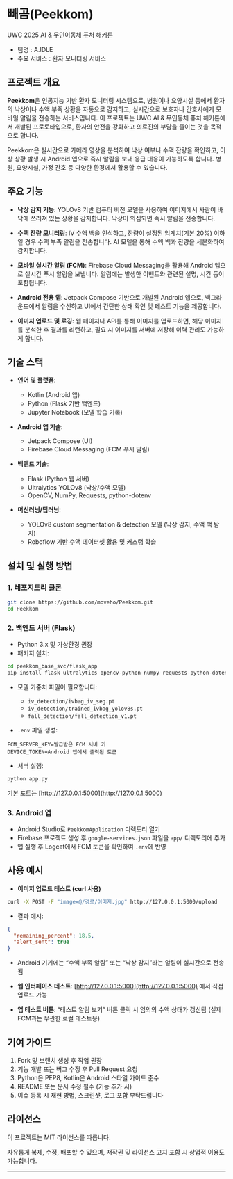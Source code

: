 # 빼곰(Peekkom)
UWC 2025 AI &amp; 무인이동체 퓨처 해커톤 
- 팀명 : A.IDLE
- 주요 서비스 : 환자 모니터링 서비스

## 프로젝트 개요

**Peekkom**은 인공지능 기반 환자 모니터링 시스템으로, 병원이나 요양시설 등에서 환자의 낙상이나 수액 부족 상황을 자동으로 감지하고, 실시간으로 보호자나 간호사에게 모바일 알림을 전송하는 서비스입니다. 이 프로젝트는 UWC AI & 무인동체 퓨처 해커톤에서 개발된 프로토타입으로, 환자의 안전을 강화하고 의료진의 부담을 줄이는 것을 목적으로 합니다.

Peekkom은 실시간으로 카메라 영상을 분석하여 낙상 여부나 수액 잔량을 확인하고, 이상 상황 발생 시 Android 앱으로 즉시 알림을 보내 응급 대응이 가능하도록 합니다. 병원, 요양시설, 가정 간호 등 다양한 환경에서 활용할 수 있습니다.

## 주요 기능

- **낙상 감지 기능**: YOLOv8 기반 컴퓨터 비전 모델을 사용하여 이미지에서 사람이 바닥에 쓰러져 있는 상황을 감지합니다. 낙상이 의심되면 즉시 알림을 전송합니다.

- **수액 잔량 모니터링**: IV 수액 백을 인식하고, 잔량이 설정된 임계치(기본 20%) 이하일 경우 수액 부족 알림을 전송합니다. AI 모델을 통해 수액 백과 잔량을 세분화하여 감지합니다.

- **모바일 실시간 알림 (FCM)**: Firebase Cloud Messaging을 활용해 Android 앱으로 실시간 푸시 알림을 보냅니다. 알림에는 발생한 이벤트와 관련된 설명, 시간 등이 포함됩니다.

- **Android 전용 앱**: Jetpack Compose 기반으로 개발된 Android 앱으로, 백그라운드에서 알림을 수신하고 UI에서 간단한 상태 확인 및 테스트 기능을 제공합니다.

- **이미지 업로드 및 로깅**: 웹 페이지나 API를 통해 이미지를 업로드하면, 해당 이미지를 분석한 후 결과를 리턴하고, 필요 시 이미지를 서버에 저장해 이력 관리도 가능하게 합니다.

## 기술 스택

- **언어 및 플랫폼**:

  - Kotlin (Android 앱)
  - Python (Flask 기반 백엔드)
  - Jupyter Notebook (모델 학습 기록)

- **Android 앱 기술**:

  - Jetpack Compose (UI)
  - Firebase Cloud Messaging (FCM 푸시 알림)

- **백엔드 기술**:

  - Flask (Python 웹 서버)
  - Ultralytics YOLOv8 (낙상/수액 모델)
  - OpenCV, NumPy, Requests, python-dotenv

- **머신러닝/딥러닝**:

  - YOLOv8 custom segmentation & detection 모델 (낙상 감지, 수액 백 탐지)
  - Roboflow 기반 수액 데이터셋 활용 및 커스텀 학습

## 설치 및 실행 방법

### 1. 레포지토리 클론

```bash
git clone https://github.com/moveho/Peekkom.git
cd Peekkom
```

### 2. 백엔드 서버 (Flask)

- Python 3.x 및 가상환경 권장
- 패키지 설치:

```bash
cd peekkom_base_svc/flask_app
pip install flask ultralytics opencv-python numpy requests python-dotenv
```

- 모델 가중치 파일이 필요합니다:

  - `iv_detection/ivbag_iv_seg.pt`
  - `iv_detection/trained_ivbag_yolov8s.pt`
  - `fall_detection/fall_detection_v1.pt`

- `.env` 파일 생성:

```
FCM_SERVER_KEY=발급받은 FCM 서버 키
DEVICE_TOKEN=Android 앱에서 출력된 토큰
```

- 서버 실행:

```bash
python app.py
```

기본 포트는 [http://127.0.0.1:5000](http://127.0.0.1:5000)

### 3. Android 앱

- Android Studio로 `PeekkomApplication` 디렉토리 열기
- Firebase 프로젝트 생성 후 `google-services.json` 파일을 `app/` 디렉토리에 추가
- 앱 실행 후 Logcat에서 FCM 토큰을 확인하여 `.env`에 반영

## 사용 예시

- **이미지 업로드 테스트 (curl 사용)**

```bash
curl -X POST -F "image=@/경로/이미지.jpg" http://127.0.0.1:5000/upload
```

- 결과 예시:

```json
{
  "remaining_percent": 18.5,
  "alert_sent": true
}
```

- Android 기기에는 “수액 부족 알림” 또는 “낙상 감지”라는 알림이 실시간으로 전송됨

- **웹 인터페이스 테스트**: [http://127.0.0.1:5000](http://127.0.0.1:5000) 에서 직접 업로드 가능

- **앱 테스트 버튼**: “테스트 알림 보기” 버튼 클릭 시 임의의 수액 상태가 갱신됨 (실제 FCM과는 무관한 로컬 테스트용)

## 기여 가이드

1. Fork 및 브랜치 생성 후 작업 권장
2. 기능 개발 또는 버그 수정 후 Pull Request 요청
3. Python은 PEP8, Kotlin은 Android 스타일 가이드 준수
4. README 또는 문서 수정 필수 (기능 추가 시)
5. 이슈 등록 시 재현 방법, 스크린샷, 로그 포함 부탁드립니다

## 라이선스

이 프로젝트는 MIT 라이선스를 따릅니다.

자유롭게 복제, 수정, 배포할 수 있으며, 저작권 및 라이선스 고지 포함 시 상업적 이용도 가능합니다. 

---


